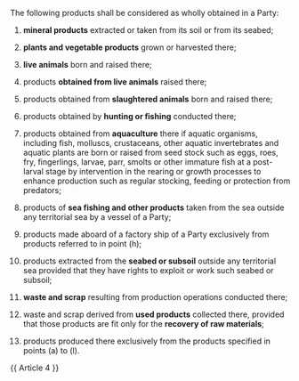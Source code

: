 The following products shall be considered as wholly obtained in a Party:

1. **mineral products** extracted or taken from its soil or from its seabed;

2. **plants and vegetable products** grown or harvested there;

3. **live animals** born and raised there;

4. products **obtained from live animals** raised there;

5. products obtained from **slaughtered animals** born and raised there;

6. products obtained by **hunting or fishing** conducted there;

7. products obtained from **aquaculture** there if aquatic organisms, including fish, molluscs, crustaceans, other aquatic invertebrates and aquatic plants are born or raised from seed stock such as eggs, roes, fry, fingerlings, larvae, parr, smolts or other immature fish at a post-larval stage by intervention in the rearing or growth processes to enhance production such as regular stocking, feeding or protection from predators;

8. products of **sea fishing and other products** taken from the sea outside any territorial sea by a vessel of a Party;

9. products made aboard of a factory ship of a Party exclusively from products referred to in point (h);

10. products extracted from the **seabed or subsoil** outside any territorial sea provided that they have rights to exploit or work such seabed or subsoil;

11. **waste and scrap** resulting from production operations conducted there;

12. waste and scrap derived from **used products** collected there, provided that those products are fit only for the **recovery of raw materials**;

13. products produced there exclusively from the products specified in points (a) to (l).

{{ Article 4 }}
